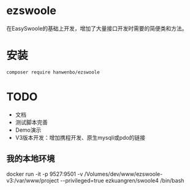 # ezswoole
在EasySwoole的基础上开发，增加了大量接口开发时需要的简便类和方法。

# 安装
```sh
composer require hanwenbo/ezswoole
```

# TODO
- 文档
- 测试脚本完善
- Demo演示
- V3版本开发：增加携程开发、原生mysqli或pdo的链接

## 我的本地环境
docker run -it -p 9527:9501 -v /Volumes/dev/www/ezswoole-v3:/var/www/project --privileged=true ezkuangren/swoole4 /bin/bash
